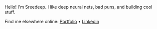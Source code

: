 Hello! I'm Sreedeep. I like deep neural nets, bad puns, and building cool stuff.

<p> Find me elsewhere online: 
   <a href="https://sreedeep.netlify.app/">Portfolio</a> •
   <a href="https://www.linkedin.com/in/sreedeepek/">Linkedin</a>
</p>

